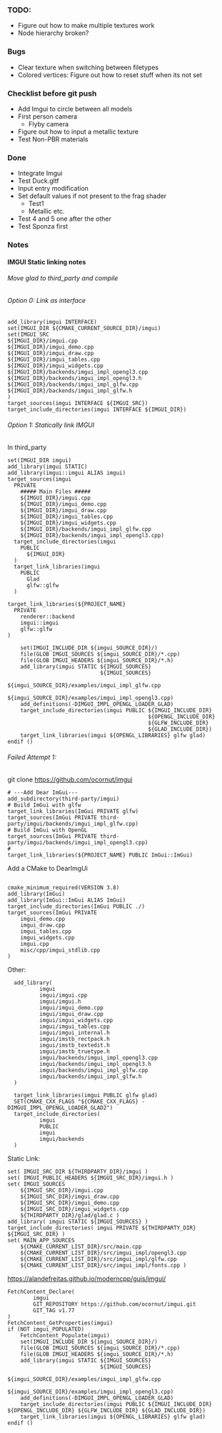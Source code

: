 ### TODO:
- Figure out how to make multiple textures work
- Node hierarchy broken?

### Bugs
- Clear texture when switching between filetypes
- Colored vertices: Figure out how to reset stuff when its not set

### Checklist before git push

- Add Imgui to circle between all models
- First person camera
  - Flyby camera
- Figure out how to input a metallic texture
- Test Non-PBR materials

### Done
- Integrate Imgui
- Test Duck.gltf
- Input entry modification
- Set default values if not present to the frag shader
  - Test1
  - Metallic etc.
- Test 4 and 5 one after the other
- Test Sponza first

### Notes

#### IMGUI Static linking notes
###### Move glad to third_party and compile

###### Option 0: Link as interface

```
add_library(imgui INTERFACE)
set(IMGUI_DIR ${CMAKE_CURRENT_SOURCE_DIR}/imgui)
set(IMGUI_SRC
${IMGUI_DIR}/imgui.cpp
${IMGUI_DIR}/imgui_demo.cpp
${IMGUI_DIR}/imgui_draw.cpp
${IMGUI_DIR}/imgui_tables.cpp
${IMGUI_DIR}/imgui_widgets.cpp
${IMGUI_DIR}/backends/imgui_impl_opengl3.cpp
${IMGUI_DIR}/backends/imgui_impl_opengl3.h
${IMGUI_DIR}/backends/imgui_impl_glfw.cpp
${IMGUI_DIR}/backends/imgui_impl_glfw.h
)
target_sources(imgui INTERFACE ${IMGUI_SRC})
target_include_directories(imgui INTERFACE ${IMGUI_DIR})
```

###### Option 1: Statically link IMGUI

In third_party
```
set(IMGUI_DIR imgui)
add_library(imgui STATIC)
add_library(imgui::imgui ALIAS imgui)
target_sources(imgui
  PRIVATE
    ##### Main Files #####
    ${IMGUI_DIR}/imgui.cpp
    ${IMGUI_DIR}/imgui_demo.cpp
    ${IMGUI_DIR}/imgui_draw.cpp
    ${IMGUI_DIR}/imgui_tables.cpp
    ${IMGUI_DIR}/imgui_widgets.cpp
    ${IMGUI_DIR}/backends/imgui_impl_glfw.cpp
    ${IMGUI_DIR}/backends/imgui_impl_opengl3.cpp)
  target_include_directories(imgui
    PUBLIC
      ${IMGUI_DIR}
  )
  target_link_libraries(imgui
    PUBLIC
      Glad
      glfw::glfw
  )
```

```
target_link_libraries(${PROJECT_NAME}
  PRIVATE
    renderer::backend
    imgui::imgui
    glfw::glfw
)
```

```
    set(IMGUI_INCLUDE_DIR ${imgui_SOURCE_DIR}/)
    file(GLOB IMGUI_SOURCES ${imgui_SOURCE_DIR}/*.cpp)
    file(GLOB IMGUI_HEADERS ${imgui_SOURCE_DIR}/*.h)
    add_library(imgui STATIC ${IMGUI_SOURCES}
                             ${IMGUI_SOURCES}
                             ${imgui_SOURCE_DIR}/examples/imgui_impl_glfw.cpp
                             ${imgui_SOURCE_DIR}/examples/imgui_impl_opengl3.cpp)
    add_definitions(-DIMGUI_IMPL_OPENGL_LOADER_GLAD)
    target_include_directories(imgui PUBLIC ${IMGUI_INCLUDE_DIR}
                                            ${OPENGL_INCLUDE_DIR}
                                            ${GLFW_INCLUDE_DIR}
                                            ${GLAD_INCLUDE_DIR})
    target_link_libraries(imgui ${OPENGL_LIBRARIES} glfw glad)
endif ()

```

###### Failed Attempt 1:

  git clone https://github.com/ocornut/imgui
  ```
  # ---Add Dear ImGui---
  add_subdirectory(third-party/imgui)
  # Build ImGui with glfw
  target_link_libraries(ImGui PRIVATE glfw)
  target_sources(ImGui PRIVATE third-party/imgui/backends/imgui_impl_glfw.cpp)
  # Build ImGui with OpenGL
  target_sources(ImGui PRIVATE third-party/imgui/backends/imgui_impl_opengl3.cpp)
  #
  target_link_libraries(${PROJECT_NAME} PUBLIC ImGui::ImGui)
  ```

  Add a CMake to DearImgUi
  ```

  cmake_minimum_required(VERSION 3.8)
  add_library(ImGui)
  add_library(ImGui::ImGui ALIAS ImGui)
  target_include_directories(ImGui PUBLIC ./)
  target_sources(ImGui PRIVATE
      imgui_demo.cpp
      imgui_draw.cpp
      imgui_tables.cpp
      imgui_widgets.cpp
      imgui.cpp
      misc/cpp/imgui_stdlib.cpp
  )
  ```

  Other:
  ```
    add_library(
            imgui
            imgui/imgui.cpp
            imgui/imgui.h
            imgui/imgui_demo.cpp
            imgui/imgui_draw.cpp
            imgui/imgui_widgets.cpp
            imgui/imgui_tables.cpp
            imgui/imgui_internal.h
            imgui/imstb_rectpack.h
            imgui/imstb_textedit.h
            imgui/imstb_truetype.h
            imgui/backends/imgui_impl_opengl3.cpp
            imgui/backends/imgui_impl_opengl3.h
            imgui/backends/imgui_impl_glfw.cpp
            imgui/backends/imgui_impl_glfw.h
    )

    target_link_libraries(imgui PUBLIC glfw glad)
    SET(CMAKE_CXX_FLAGS "${CMAKE_CXX_FLAGS} -DIMGUI_IMPL_OPENGL_LOADER_GLAD2")
    target_include_directories(
            imgui
            PUBLIC
            imgui
            imgui/backends
    )
  ```

  Static Link:
  ```
  set( IMGUI_SRC_DIR ${THIRDPARTY_DIR}/imgui )
  set( IMGUI_PUBLIC_HEADERS ${IMGUI_SRC_DIR}/imgui.h )
  set( IMGUI_SOURCES
      ${IMGUI_SRC_DIR}/imgui.cpp
      ${IMGUI_SRC_DIR}/imgui_draw.cpp
      ${IMGUI_SRC_DIR}/imgui_demo.cpp
      ${IMGUI_SRC_DIR}/imgui_widgets.cpp
      ${THIRDPARTY_DIR}/glad/glad.c )
  add_library( imgui STATIC ${IMGUI_SOURCES} )
  target_include_directories( imgui PRIVATE ${THIRDPARTY_DIR} ${IMGUI_SRC_DIR} )
  set( MAIN_APP_SOURCES
      ${CMAKE_CURRENT_LIST_DIR}/src/main.cpp
      ${CMAKE_CURRENT_LIST_DIR}/src/imgui_impl/opengl3.cpp
      ${CMAKE_CURRENT_LIST_DIR}/src/imgui_impl/glfw.cpp
      ${CMAKE_CURRENT_LIST_DIR}/src/imgui_impl/fonts.cpp )
  ```

  https://alandefreitas.github.io/moderncpp/guis/imgui/
  ```
  FetchContent_Declare(
          imgui
          GIT_REPOSITORY https://github.com/ocornut/imgui.git
          GIT_TAG v1.77
  )
  FetchContent_GetProperties(imgui)
  if (NOT imgui_POPULATED)
      FetchContent_Populate(imgui)
      set(IMGUI_INCLUDE_DIR ${imgui_SOURCE_DIR}/)
      file(GLOB IMGUI_SOURCES ${imgui_SOURCE_DIR}/*.cpp)
      file(GLOB IMGUI_HEADERS ${imgui_SOURCE_DIR}/*.h)
      add_library(imgui STATIC ${IMGUI_SOURCES}
                               ${IMGUI_SOURCES}
                               ${imgui_SOURCE_DIR}/examples/imgui_impl_glfw.cpp
                               ${imgui_SOURCE_DIR}/examples/imgui_impl_opengl3.cpp)
      add_definitions(-DIMGUI_IMPL_OPENGL_LOADER_GLAD)
      target_include_directories(imgui PUBLIC ${IMGUI_INCLUDE_DIR} ${OPENGL_INCLUDE_DIR} ${GLFW_INCLUDE_DIR} ${GLAD_INCLUDE_DIR})
      target_link_libraries(imgui ${OPENGL_LIBRARIES} glfw glad)
  endif ()
  ```
